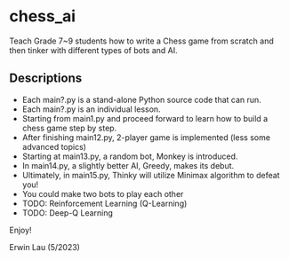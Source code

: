 # chess_ai
Teach Grade 7~9 students how to write a Chess game from scratch and then tinker with different types of bots and AI.

## Descriptions

* Each main?.py is a stand-alone Python source code that can run.
* Each main?.py is an individual lesson.
* Starting from main1.py and proceed forward to learn how to build a chess game step by step.
* After finishing main12.py, 2-player game is implemented (less some advanced topics)
* Starting at main13.py, a random bot, Monkey is introduced.
* In main14.py, a slightly better AI, Greedy, makes its debut.
* Ultimately, in main15.py, Thinky will utilize Minimax algorithm to defeat you!
* You could make two bots to play each other
* TODO: Reinforcement Learning (Q-Learning)
* TODO: Deep-Q Learning

Enjoy!

Erwin Lau (5/2023)
